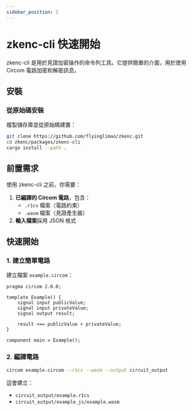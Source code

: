 ```yaml
---
sidebar_position: 2
---
```


# zkenc-cli 快速開始

zkenc-cli 是用於見證加密操作的命令列工具。它提供簡單的介面，用於使用 Circom 電路加密和解密訊息。

## 安裝

### 從原始碼安裝

複製儲存庫並從原始碼建置：

```bash
git clone https://github.com/flyinglimao/zkenc.git
cd zkenc/packages/zkenc-cli
cargo install --path .
```

## 前置需求

使用 zkenc-cli 之前，你需要：

1. **已編譯的 Circom 電路**，包含：
   - `.r1cs` 檔案（電路約束）
   - `.wasm` 檔案（見證產生器）
2. **輸入檔案**採用 JSON 格式

## 快速開始

### 1. 建立簡單電路

建立檔案 `example.circom`：

```circom
pragma circom 2.0.0;

template Example() {
    signal input publicValue;
    signal input privateValue;
    signal output result;

    result <== publicValue + privateValue;
}

component main = Example();
```

### 2. 編譯電路

```bash
circom example.circom --r1cs --wasm --output circuit_output
```

這會建立：
- `circuit_output/example.r1cs`
- `circuit_output/example_js/example.wasm`

